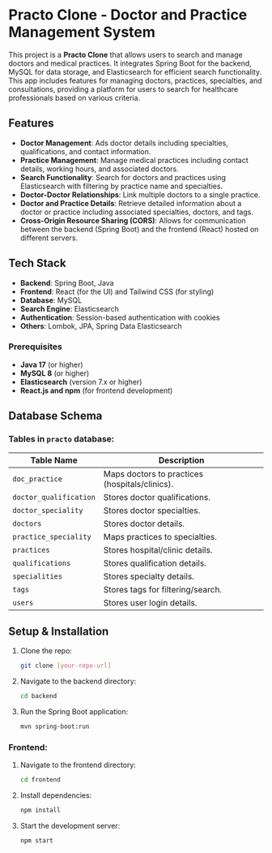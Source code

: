 # Practo Clone - Doctor and Practice Management System

This project is a **Practo Clone** that allows users to search and manage doctors and medical practices. It integrates Spring Boot for the backend, MySQL for data storage, and Elasticsearch for efficient search functionality. This app includes features for managing doctors, practices, specialties, and consultations, providing a platform for users to search for healthcare professionals based on various criteria.

## Features

- **Doctor Management**: Ads doctor details including specialties, qualifications, and contact information.
- **Practice Management**: Manage medical practices including contact details, working hours, and associated doctors.
- **Search Functionality**: Search for doctors and practices using Elasticsearch with filtering by practice name and specialties.
- **Doctor-Doctor Relationships**: Link multiple doctors to a single practice.
- **Doctor and Practice Details**: Retrieve detailed information about a doctor or practice including associated specialties, doctors, and tags.
- **Cross-Origin Resource Sharing (CORS)**: Allows for communication between the backend (Spring Boot) and the frontend (React) hosted on different servers.

## Tech Stack

- **Backend**: Spring Boot, Java
- **Frontend**: React (for the UI) and Tailwind CSS (for styling)
- **Database**: MySQL
- **Search Engine**: Elasticsearch
- **Authentication**: Session-based authentication with cookies
- **Others**: Lombok, JPA, Spring Data Elasticsearch

### Prerequisites

- **Java 17** (or higher)
- **MySQL 8** (or higher)
- **Elasticsearch** (version 7.x or higher)
- **React.js and npm** (for frontend development)

  
## Database Schema

### Tables in `practo` database:
| Table Name             | Description |
|------------------------|-------------|
| `doc_practice`         | Maps doctors to practices (hospitals/clinics). |
| `doctor_qualification` | Stores doctor qualifications. |
| `doctor_speciality`    | Stores doctor specialties. |
| `doctors`             | Stores doctor details. |
| `practice_speciality`  | Maps practices to specialties. |
| `practices`           | Stores hospital/clinic details. |
| `qualifications`       | Stores qualification details. |
| `specialities`        | Stores specialty details. |
| `tags`               | Stores tags for filtering/search. |
| `users`              | Stores user login details. |

## Setup & Installation

1. Clone the repo:
   ```sh
   git clone [your-repo-url]
   ```
2. Navigate to the backend directory:
   ```sh
   cd backend
   ```
3. Run the Spring Boot application:
   ```sh
   mvn spring-boot:run
   ```
### Frontend:
1. Navigate to the frontend directory:
   ```sh
   cd frontend
   ```
2. Install dependencies:
   ```sh
   npm install
   ```
3. Start the development server:
   ```sh
   npm start

